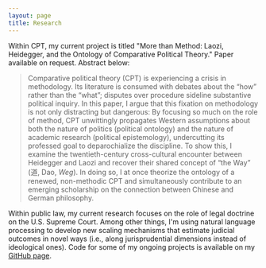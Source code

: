 ```yaml
---
layout: page
title: Research
---
```


Within CPT, my current project is titled "More than Method: Laozi, Heidegger, and the Ontology of Comparative Political Theory." Paper available on request. Abstract below:

> Comparative political theory (CPT) is experiencing a crisis in methodology. Its literature is consumed with debates about the “how” rather than the “what”; disputes over procedure sideline substantive political inquiry. In this paper, I argue that this fixation on methodology is not only distracting but dangerous: By focusing so much on the role of method, CPT unwittingly propagates Western assumptions about both the nature of politics (political ontology) and the nature of academic research (political epistemology), undercutting its professed goal to deparochialize the discipline. To show this, I examine the twentieth-century cross-cultural encounter between Heidegger and Laozi and recover their shared concept of “the Way” (道, Dao, *Weg*). In doing so, I at once theorize the ontology of a renewed, non-methodic CPT and simultaneously contribute to an emerging scholarship on the connection between Chinese and German philosophy.


Within public law, my current research focuses on the role of legal doctrine on the U.S. Supreme Court. Among other things, I'm using natural language processing to develop new scaling mechanisms that estimate judicial outcomes in novel ways (i.e., along jurisprudential dimensions instead of ideological ones). Code for some of my ongoing projects is available on my [GitHub page](https://github.com/mattdahl).
